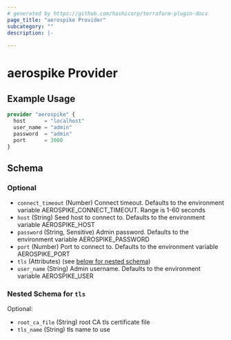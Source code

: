 ```yaml
---
# generated by https://github.com/hashicorp/terraform-plugin-docs
page_title: "aerospike Provider"
subcategory: ""
description: |-
  
---
```


# aerospike Provider



## Example Usage

```terraform
provider "aerospike" {
  host      = "localhost"
  user_name = "admin"
  password  = "admin"
  port      = 3000
}
```

<!-- schema generated by tfplugindocs -->
## Schema

### Optional

- `connect_timeout` (Number) Connect timeout. Defaults to the environment variable AEROSPIKE_CONNECT_TIMEOUT. Range is 1-60 seconds
- `host` (String) Seed host to connect to. Defaults to the environment variable AEROSPIKE_HOST
- `password` (String, Sensitive) Admin password. Defaults to the environment variable AEROSPIKE_PASSWORD
- `port` (Number) Port to connect to. Defaults to the environment variable AEROSPIKE_PORT
- `tls` (Attributes) (see [below for nested schema](#nestedatt--tls))
- `user_name` (String) Admin username. Defaults to the environment variable AEROSPIKE_USER

<a id="nestedatt--tls"></a>
### Nested Schema for `tls`

Optional:

- `root_ca_file` (String) root CA tls certificate file
- `tls_name` (String) tls name to use
